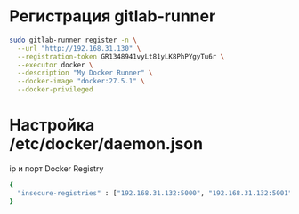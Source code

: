 # Регистрация gitlab-runner

``` bash
sudo gitlab-runner register -n \
  --url "http://192.168.31.130" \
  --registration-token GR1348941vyLt81yLK8PhPYgyTu6r \
  --executor docker \
  --description "My Docker Runner" \
  --docker-image "docker:27.5.1" \
  --docker-privileged
  ```

# Настройка /etc/docker/daemon.json

ip и порт Docker Registry
``` bash
{
  "insecure-registries" : ["192.168.31.132:5000", "192.168.31.132:5001"]
}
``` 